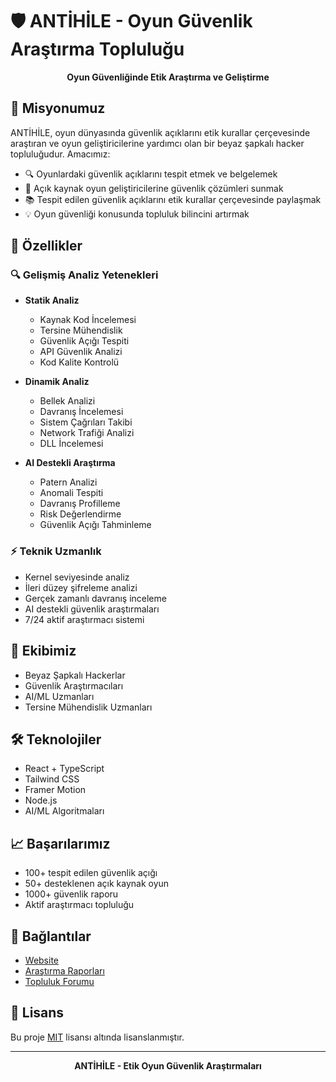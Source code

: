 # 🛡️ ANTİHİLE - Oyun Güvenlik Araştırma Topluluğu

<div align="center">
  <strong>Oyun Güvenliğinde Etik Araştırma ve Geliştirme</strong>
</div>

## 🎯 Misyonumuz

ANTİHİLE, oyun dünyasında güvenlik açıklarını etik kurallar çerçevesinde araştıran ve oyun geliştiricilerine yardımcı olan bir beyaz şapkalı hacker topluluğudur. Amacımız:

- 🔍 Oyunlardaki güvenlik açıklarını tespit etmek ve belgelemek
- 🤝 Açık kaynak oyun geliştiricilerine güvenlik çözümleri sunmak
- 📚 Tespit edilen güvenlik açıklarını etik kurallar çerçevesinde paylaşmak
- 💡 Oyun güvenliği konusunda topluluk bilincini artırmak

## 🚀 Özellikler

### 🔍 Gelişmiş Analiz Yetenekleri

- **Statik Analiz**
  - Kaynak Kod İncelemesi
  - Tersine Mühendislik
  - Güvenlik Açığı Tespiti
  - API Güvenlik Analizi
  - Kod Kalite Kontrolü

- **Dinamik Analiz**
  - Bellek Analizi
  - Davranış İncelemesi
  - Sistem Çağrıları Takibi
  - Network Trafiği Analizi
  - DLL İncelemesi

- **AI Destekli Araştırma**
  - Patern Analizi
  - Anomali Tespiti
  - Davranış Profilleme
  - Risk Değerlendirme
  - Güvenlik Açığı Tahminleme

### ⚡ Teknik Uzmanlık

- Kernel seviyesinde analiz
- İleri düzey şifreleme analizi
- Gerçek zamanlı davranış inceleme
- AI destekli güvenlik araştırmaları
- 7/24 aktif araştırmacı sistemi

## 👥 Ekibimiz

- Beyaz Şapkalı Hackerlar
- Güvenlik Araştırmacıları
- AI/ML Uzmanları
- Tersine Mühendislik Uzmanları

## 🛠️ Teknolojiler

- React + TypeScript
- Tailwind CSS
- Framer Motion
- Node.js
- AI/ML Algoritmaları

## 📈 Başarılarımız

- 100+ tespit edilen güvenlik açığı
- 50+ desteklenen açık kaynak oyun
- 1000+ güvenlik raporu
- Aktif araştırmacı topluluğu

## 🔗 Bağlantılar

- [Website](https://antihile.com)
- [Araştırma Raporları](https://docs.antihile.com)
- [Topluluk Forumu](https://forum.antihile.com)

## 📝 Lisans

Bu proje [MIT](LICENSE) lisansı altında lisanslanmıştır.

---

<div align="center">
  <strong>ANTİHİLE - Etik Oyun Güvenlik Araştırmaları</strong>
</div>
